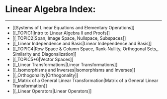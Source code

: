 # Linear Algebra Index:

***
- [[Systems of Linear Equations and Elementary Operations]]
- [[_TOPIC1|Intro to Linear Algebra II and Proofs]]
- [[_TOPIC2|Span, Image Space, Nullspace, Subspaces]]
- [[_Linear Independence and Basis|Linear Independence and Basis]]
- [[_TOPIC4|Row Space & Column Space, Rank-Nullity, Orthogonal Sets,, Similarity and Diagonalization]]
- [[_TOPIC5+6|Vector Spaces]]
- [[_Linear Transformations|Linear Transformations]]
- [[_Isomorphisms and Inverses|Isomorphisms and Inverses]]
- [[_Orthogonality|Orthogonality]]
- [[_Matrix of a General Linear Transformation|Matrix of a General Linear Transformation]]
- [[_Linear Operators|Linear Operators]]

